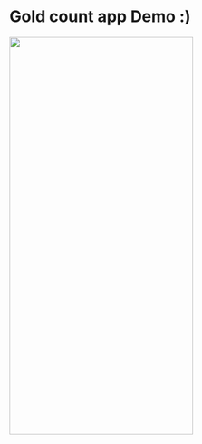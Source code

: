 # Gold count app Demo :)

<img src ="https://user-images.githubusercontent.com/55987416/188891750-e8a80018-4034-4d42-9a23-2c2f62532d8b.mp4" width = 324 height = 702/> 

